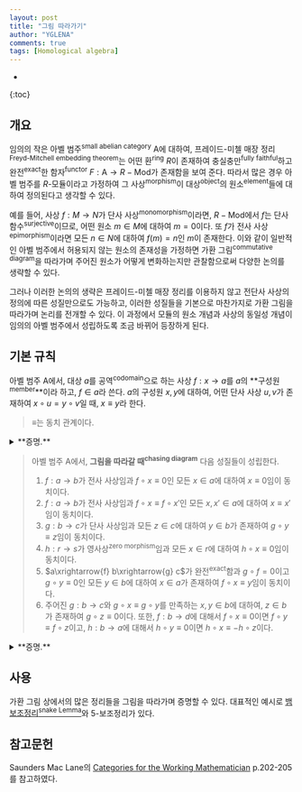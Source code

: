 ```yaml
---
layout: post
title: "그림 따라가기"
author: "YGLENA"
comments: true
tags: [Homological algebra]
---
```

* 
{:toc}
## 개요
임의의 작은 아벨 범주<sup>small abelian category</sup> $\mathsf{A}$에 대하여, 프레이드-미첼 매장 정리<sup>Freyd-Mitchell embedding theorem</sup>는 어떤 환<sup>ring</sup> $R$이 존재하여 충실충만<sup>fully faithful</sup>하고 완전<sup>exact</sup>한 함자<sup>functor</sup> $F:\mathsf{A}\rightarrow R-\mathsf{Mod}$가 존재함을 보여 준다. 따라서 많은 경우 아벨 범주를 $R$-모듈이라고 가정하여 그 사상<sup>morphism</sup>이 대상<sup>object</sup>의 원소<sup>element</sup>들에 대하여 정의된다고 생각할 수 있다.

예를 들어, 사상 $f:M\rightarrow N$가 단사 사상<sup>monomorphism</sup>이라면, $R-\mathsf{Mod}$에서 $f$는 단사 함수<sup>surjective</sup>이므로, 어떤 원소 $m\in M$에 대하여 $m=0$이다. 또 $f$가 전사 사상<sup>epimorphism</sup>이라면 모든 $n\in N$에 대하여 $f(m)=n$인 $m$이 존재한다. 이와 같이 일반적인 아벨 범주에서 허용되지 않는 원소의 존재성을 가정하면 가환 그림<sup>commutative diagram</sup>을 따라가며 주어진 원소가 어떻게 변화하는지만 관찰함으로써 다양한 논의를 생략할 수 있다.

그러나 이러한 논의의 생략은 프레이드-미첼 매장 정리를 이용하지 않고 전단사 사상의 정의에 따른 성질만으로도 가능하고, 이러한 성질들을 기본으로 마찬가지로 가환 그림을 따라가며 논리를 전개할 수 있다. 이 과정에서 모듈의 원소 개념과 사상의 동일성 개념이 임의의 아벨 범주에서 성립하도록 조금 바뀌어 등장하게 된다.

## 기본 규칙
아벨 범주 $\mathsf{A}$에서, 대상 $a$를 공역<sup>codomain</sup>으로 하는 사상 $f:x\rightarrow a$를 $a$의 **구성원<sup>member</sup>**이라 하고, $f\in a$라 쓴다. $a$의 구성원 $x,y$에 대하여, 어떤 단사 사상 $u,v$가 존재하여 $x\circ u=y\circ v$일 때, $x\equiv y$라 한다.

> $\equiv$는 동치 관계이다.
<details><summary>**증명.**
</summary>

$x\equiv x$임과 $x\equiv y\Leftrightarrow y\equiv x$임은 자명하다. $x\equiv y\equiv z$이라 하자. 곧, 단사 사상 $u,v,w,r$이 존재하여 $x\circ u=y\circ v$이고 $y\circ w=z\circ r$임을 만족한다 하자. 그러면 다음 그림을 생각할 수 있다.

$$
\require{AMScd}\begin{CD}
  \bullet  @> w'> >  \bullet  @>u> > \bullet\\
    @Vv'VV       @VvVV      @VxVV       \\
\bullet @>w> >  \bullet   @>y> >  a\\
@VrVV   @VyVV @.\\
 \bullet @>z>> a @.
\end{CD}
$$

여기서 $v',w'$는 $v,w$의 당김<sup>pullback</sup>이다. 단사 사상의 당김은 단사 사상이고, 두 단사 사상의 합성은 단사 사상이므로, $x\equiv z$이다. $\square$
</details>

> 아벨 범주 $\mathsf{A}$에서, **그림을 따라갈 때<sup>chasing diagram</sup>** 다음 성질들이 성립한다.
>1. $f:a\rightarrow b$가 전사 사상임과 $f\circ x\equiv 0$인 모든 $x\in a$에 대하여 $x\equiv 0$임이 동치이다.
>2. $f:a\rightarrow b$가 전사 사상임과 $f\circ x\equiv f\circ x'$인 모든 $x,x'\in a$에 대하여 $x\equiv x'$임이 동치이다.
>3. $g:b\rightarrow c$가 단사 사상임과 모든 $z\in c$에 대하여 $y\in b$가 존재하여 $g\circ y\equiv z$임이 동치이다.
>4. $h:r\rightarrow s$가 영사상<sup>zero morphism</sup>임과 모든 $x\in r$에 대하여 $h\circ x\equiv 0$임이 동치이다.
>5. $a\xrightarrow{f} b\xrightarrow{g} c$가 완전<sup>exact</sup>함과 $g\circ f=0$이고 $g\circ y\equiv 0$인 모든 $y\in b$에 대하여 $x\in a$가 존재하여 $f\circ x\equiv y$임이 동치이다.
>6. 주어진 $g:b\rightarrow c$와 $g\circ x\equiv g\circ y$를 만족하는 $x,y\in b$에 대하여, $z\in b$가 존재하여 $g\circ z\equiv 0$이다. 또한, $f:b\rightarrow d$에 대해서 $f\circ x\equiv 0$이면 $f\circ y\equiv f\circ z$이고, $h:b\rightarrow a$에 대해서 $h\circ y\equiv 0$이면 $h\circ x\equiv -h\circ z$이다.
<details><summary>**증명.**
</summary>

1. $f\circ x\equiv 0$이면 어떤 단사 사상 $u$가 존재하여 $f\circ x\circ u=0$이다. $f$가 전사 사상이므로 $x\circ u=0$이고, 따라서 $x\equiv 0$이다.
2. $f\circ x\equiv f\circ x'$이면 어떤 단사 사상 $u,v$가 존재하여 $f\circ x\circ u=f\circ x'\circ v$이다. $f$가 전사 사상이므로 $x\circ u=x'\circ v$이고, 따라서 $x\equiv x'$이다.
3. $g$가 단사 사상이면, $g,z$를 당겨서 $u\in c, y\in b$를 얻을 수 있다. 이 때 $g\circ y=z\circ u$이다. $u$는 단사 사상의 당김이므로 단사 사상이고, 따라서 $g\circ y\equiv z$이다.
4. $h$가 영사상이면 $h\circ x=0$이다. $h\circ x\equiv 0$이면 어떤 단사 사상 $u$가 존재하여 $h\circ x\circ u=0$이고, $u$가 단사 사상이므로 $h\circ x=0$이다. 영사상의 정의에 의하여 $h=0$이다.
5. 주어진 열이 완전열이라 하자. $f$의 상<sup>image</sup>을 통한 분해 $f=m\circ e$를 생각할 때 $m=\ker g$이다. $g\circ y\equiv 0$일 때 $g\circ y=0$이고, 따라서 $y=m\circ y_1$인 $y_1$이 존재한다. $y_1$과 $e$의 공역이 같으므로 이 둘을 당긴 $y_1'$과 $e'$을 생각할 수 있다. 그러면 $y\circ e'=m\circ e\circ y_1'=f\circ y_1'$이고 $e'$가 단사 사상이므로 $y\equiv f y_1$이다.<br>
    거꾸로 모든 $y\in b$에 대하여 주어진 성질을 만족한다고 하자. $k=\ker g\in b$이고 $g\circ k\equiv 0$이므로 $f\circ x\equiv k$인 $x\in a$가 존지한다. 즉, $k\circ u=m\circ e\circ x\circ v$가 되도록 하는 단사 사상 $u,v$가 존재한다. $m\circ e\circ x\circ v\circ \ker (k\circ u)=0$이고 $m$이 전사 사상이므로 $e\circ x\circ v\circ \ker (k\circ u)=0$이고, 따라서 $e\circ x\circ v$는 $t\circ u$로 표현된다. 따라서 $k\circ u=m\circ t\circ u$이고, $u$가 단사 사상이므로 $k=m\circ t$이다. 또한 $g\circ f=0$이므로 $g\circ m=0$이고, 따라서 $m=k\circ s$이다. 즉 $m=m\circ t\circ s$이고 $k=k\circ s\circ t$임을 얻는다. $m,k$가 전사 사상이므로 $t\circ s$와 $s\circ t$는 $1$이고, 따라서 주어진 열은 완전열이다.
6. $g\circ x\equiv g\circ y$임은 $g\circ x\circ u=g\circ y\circ v$인 단사 사상 $u,v$가 존재함을 말한다. $z=y\circ v-x\circ u$로 두면 $g\circ z=0$이다. 또한 $f\circ x\equiv 0$이면 $f\circ z=f\circ y\circ v$이고, $h\circ y\equiv 0$이면 $f\circ z=-f\circ x\circ u$이다.

$\square$
</details>

## 사용
가환 그림 상에서의 많은 정리들을 그림을 따라가며 증명할 수 있다. 대표적인 예시로 [뱀 보조정리<sup>snake Lemma</sup>](https://yglena.github.io/2020-03-08/snake-lemma)와 5-보조정리가 있다.

## 참고문헌
Saunders Mac Lane의 [Categories for the Working Mathematician](https://www.springer.com/gp/book/9780387984032) p.202-205를 참고하였다.